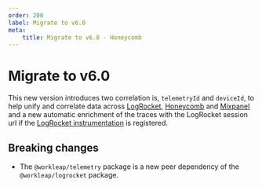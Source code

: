 ```yaml
---
order: 200
label: Migrate to v6.0
meta:
    title: Migrate to v6.0 - Honeycomb
---
```


# Migrate to v6.0

This new version introduces two correlation is, `telemetryId` and `deviceId`, to help unify and correlate data across [LogRocket](https://logrocket.com/), [Honeycomb](https://www.honeycomb.io/) and [Mixpanel](https://mixpanel.com/) and a new automatic enrichment of the traces with the LogRocket session url if the [LogRocket instrumentation](../../logrocket/getting-started.md) is registered.

## Breaking changes

- The `@workleap/telemetry` package is a new peer dependency of the `@workleap/logrocket` package.

